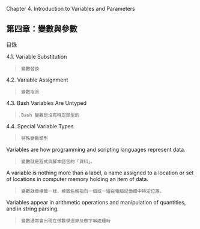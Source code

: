 Chapter 4. Introduction to Variables and Parameters

第四章：變數與參數
---

目錄

4.1. Variable Substitution

>`變數替換`

4.2. Variable Assignment

>`變數指派`

4.3. Bash Variables Are Untyped

>`Bash 變數是沒有特定類型的`

4.4. Special Variable Types

>`特殊變數類型`

Variables are how programming and scripting languages represent data. 

>`變數就是程式與腳本語言的「資料」。`

A variable is nothing more than a label, a name assigned to a location or set of locations in computer memory holding an item of data.

>`變數就像標籤一樣，標籤名稱指向一個或一組在電腦記憶體中特定位置。`

Variables appear in arithmetic operations and manipulation of quantities, and in string parsing.

>`變數通常會出現在做數學運算及做字串處理時`
